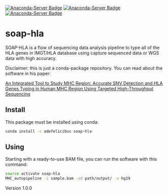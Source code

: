 [![Anaconda-Server Badge](https://anaconda.org/adefelicibus/soap-hla/badges/version.svg)](https://anaconda.org/adefelicibus/soap-hla)
[![Anaconda-Server Badge](https://anaconda.org/adefelicibus/soap-hla/badges/platforms.svg)](https://anaconda.org/adefelicibus/soap-hla)
[![Anaconda-Server Badge](https://anaconda.org/adefelicibus/soap-hla/badges/installer/conda.svg)](https://conda.anaconda.org/adefelicibus)

# soap-hla

SOAP-HLA is a flow of sequencing data analysis pipeline to type all of the HLA genes in IMGT/HLA database using capture sequenced data or WGS data with high accuracy.

Disclaimer: this is just a conda-package repository. You can read about the software in his paper:

[An Integrated Tool to Study MHC Region: Accurate SNV Detection and HLA Genes Typing in Human MHC Region Using Targeted High-Throughput Sequencing](https://www.ncbi.nlm.nih.gov/pmc/articles/PMC3722289/)

## Install

This package must be installed using conda:

```sh
conda install -c adefelicibus soap-hla
```

## Using

Starting with a ready-to-use BAM file, you can run the software with this command:

```sh
source activate soap-hla
MHC_autopipeline -i sample.bam -od path/output/ -v hg19
```

Version 1.0.0
